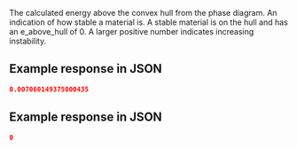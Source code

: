 The calculated energy above the convex hull from the phase diagram. An indication of how stable a material is. A stable material is on the hull and has an e_above_hull of 0. A larger positive number indicates increasing instability.







## Example response in JSON

```json
0.007060149375000435
```

## Example response in JSON

```json
0
```

